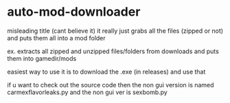 # auto-mod-downloader

misleading title (cant believe it)
it really just grabs all the files (zipped or not) and puts them all into a mod folder

ex. extracts all zipped and unzipped files/folders from downloads and puts them into gamedir/mods

easiest way to use it is to download the .exe (in releases) and use that

if u want to check out the source code then the non gui version is named carmexflavorleaks.py
and the non gui ver is sexbomb.py
